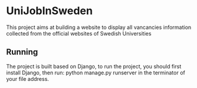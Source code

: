 # UniJobInSweden
This project aims at building a website to display all vancancies information collected from the official websites of Swedish Universities

## Running
The project is built based on Django, to run the project, you should first install Django, then run: python manage.py runserver in the terminator of your file address.
